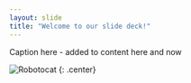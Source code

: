 ```yaml
---
layout: slide
title: "Welcome to our slide deck!"
---
```


Caption here - added to content here and now

![Robotocat](https://octodex.github.com/images/Robotocat.png)
{: .center}
